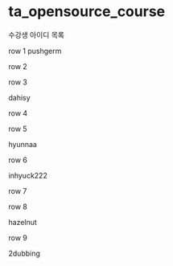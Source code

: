 # ta_opensource_course

수강생 아이디 목록

row 1
pushgerm


row 2

row 3

dahisy

row 4

row 5

hyunnaa

row 6

inhyuck222

row 7

row 8

hazelnut

row 9

2dubbing
